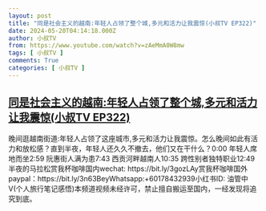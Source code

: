 ```yaml
---
layout: post
title: "同是社会主义的越南:年轻人占领了整个城,多元和活力让我震惊(小叔TV EP322)"
date: 2024-05-20T04:14:18.000Z
author: 小叔TV
from: https://www.youtube.com/watch?v=zAeMmA0W8mw
tags: [ 小叔TV ]
comments: True
categories: [ 小叔TV ]
---
```

<!--1716178458000-->
[同是社会主义的越南:年轻人占领了整个城,多元和活力让我震惊(小叔TV EP322)](https://www.youtube.com/watch?v=zAeMmA0W8mw)
------

<div>
晚间逛越南街道:年轻人占领了这座城市,多元和活力让我震惊。怎么晚间如此有活力和放松感？直到半夜，年轻人还久久不撤去，他们又在干什么？0:00 年轻人席地而坐2:59 阮惠街人满为患7:43 西贡河畔越南人10:35 跨性别者独特职业12:49 半夜的马拉松赏我杯咖啡国内wechat: https://bit.ly/3gozLAy赏我杯咖啡国外paypal：https://bit.ly/3n63BeyWhatsapp:+60178432939小红书ID: 油管中V(个人旅行笔记感悟)本频道视频未经许可，禁止擅自搬运至国内，一经发现将追究到底。
</div>
